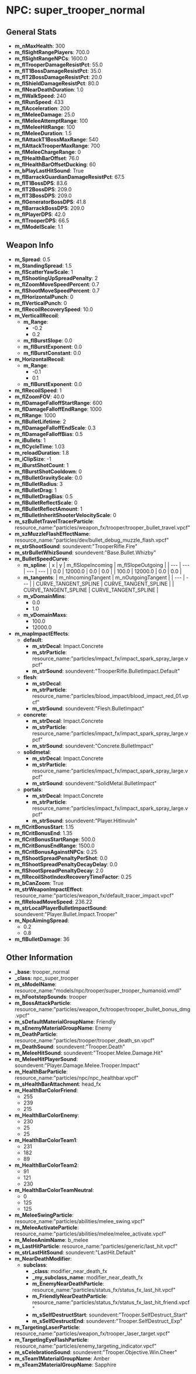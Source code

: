 # NPC: super_trooper_normal

## General Stats

- **m_nMaxHealth**: 300
- **m_flSightRangePlayers**: 700.0
- **m_flSightRangeNPCs**: 1600.0
- **m_flTrooperDamageResistPct**: 55.0
- **m_flT1BossDamageResistPct**: 35.0
- **m_flT2BossDamageResistPct**: 20.0
- **m_flShieldDamageResistPct**: 80.0
- **m_flNearDeathDuration**: 1.0
- **m_flWalkSpeed**: 240
- **m_flRunSpeed**: 433
- **m_flAcceleration**: 200
- **m_flMeleeDamage**: 25.0
- **m_flMeleeAttemptRange**: 100
- **m_flMeleeHitRange**: 100
- **m_flMeleeDuration**: 1.5
- **m_flAttackT1BossMaxRange**: 540
- **m_flAttackTrooperMaxRange**: 700
- **m_flMeleeChargeRange**: 0
- **m_flHealthBarOffset**: 76.0
- **m_flHealthBarOffsetDucking**: 60
- **m_bPlayLastHitSound**: True
- **m_flBarrackGuardianDamageResistPct**: 67.5
- **m_flT1BossDPS**: 83.6
- **m_flT2BossDPS**: 209.0
- **m_flT3BossDPS**: 209.0
- **m_flGeneratorBossDPS**: 41.8
- **m_flBarrackBossDPS**: 209.0
- **m_flPlayerDPS**: 42.0
- **m_flTrooperDPS**: 66.5
- **m_flModelScale**: 1.1

## Weapon Info

- **m_Spread**: 0.5
- **m_StandingSpread**: 1.5
- **m_flScatterYawScale**: 1
- **m_flShootingUpSpreadPenalty**: 2
- **m_flZoomMoveSpeedPercent**: 0.7
- **m_flShootMoveSpeedPercent**: 0.7
- **m_flHorizontalPunch**: 0
- **m_flVerticalPunch**: 0
- **m_flRecoilRecoverySpeed**: 10.0
- **m_VerticallRecoil**:
  - **m_Range**:
    - -0.2
    - 0.2
  - **m_flBurstSlope**: 0.0
  - **m_flBurstExponent**: 0.0
  - **m_flBurstConstant**: 0.0
- **m_HorizontalRecoil**:
  - **m_Range**:
    - -0.1
    - 0.1
  - **m_flBurstExponent**: 0.0
- **m_flRecoilSpeed**: 1
- **m_flZoomFOV**: 40.0
- **m_flDamageFalloffStartRange**: 600
- **m_flDamageFalloffEndRange**: 1000
- **m_flRange**: 1000
- **m_flBulletLifetime**: 2
- **m_flDamageFalloffEndScale**: 0.3
- **m_flDamageFalloffBias**: 0.5
- **m_iBullets**: 1
- **m_flCycleTime**: 1.03
- **m_reloadDuration**: 1.8
- **m_iClipSize**: -1
- **m_iBurstShotCount**: 1
- **m_flBurstShotCooldown**: 0
- **m_flBulletGravityScale**: 0.0
- **m_flBulletRadius**: 3
- **m_flBulletDrag**: 1
- **m_flBulletDragBias**: 0.5
- **m_flBulletReflectScale**: 0
- **m_flBulletReflectAmount**: 1
- **m_flBulletInheritShooterVelocityScale**: 0
- **m_szBulletTravelTracerParticle**: resource_name:"particles/weapon_fx/trooper/trooper_bullet_travel.vpcf"
- **m_szMuzzleFlashEffectName**: resource_name:"particles/dev/bullet_debug_muzzle_flash.vpcf"
- **m_strShootSound**: soundevent:"TrooperRifle.Fire"
- **m_strBulletWhizSound**: soundevent:"Base.Bullet.Whizby"
- **m_BulletSpeedCurve**:
  - **m_spline**:
    | x | y | m_flSlopeIncoming | m_flSlopeOutgoing |
    | --- | --- | --- | --- |
    | 0.0 | 12000.0 | 0.0 | 0.0 |
    | 100.0 | 12000.0 | 0.0 | 0.0 |
  - **m_tangents**:
    | m_nIncomingTangent | m_nOutgoingTangent |
    | --- | --- |
    | CURVE_TANGENT_SPLINE | CURVE_TANGENT_SPLINE |
    | CURVE_TANGENT_SPLINE | CURVE_TANGENT_SPLINE |
  - **m_vDomainMins**:
    - 0.0
    - 1.0
  - **m_vDomainMaxs**:
    - 100.0
    - 12000.0
- **m_mapImpactEffects**:
  - **default**:
    - **m_strDecal**: Impact.Concrete
    - **m_strParticle**: resource_name:"particles/impact_fx/impact_spark_spray_large.vpcf"
    - **m_strSound**: soundevent:"TrooperRifle.BulletImpact.Default"
  - **flesh**:
    - **m_strDecal**: 
    - **m_strParticle**: resource_name:"particles/blood_impact/blood_impact_red_01.vpcf"
    - **m_strSound**: soundevent:"Flesh.BulletImpact"
  - **concrete**:
    - **m_strDecal**: Impact.Concrete
    - **m_strParticle**: resource_name:"particles/impact_fx/impact_spark_spray_large.vpcf"
    - **m_strSound**: soundevent:"Concrete.BulletImpact"
  - **solidmetal**:
    - **m_strDecal**: Impact.Concrete
    - **m_strParticle**: resource_name:"particles/impact_fx/impact_spark_spray_large.vpcf"
    - **m_strSound**: soundevent:"SolidMetal.BulletImpact"
  - **portals**:
    - **m_strDecal**: Impact.Concrete
    - **m_strParticle**: resource_name:"particles/impact_fx/impact_spark_spray_large.vpcf"
    - **m_strSound**: soundevent:"Player.HitInvuln"
- **m_flCritBonusStart**: 1.15
- **m_flCritBonusEnd**: 1.35
- **m_flCritBonusStartRange**: 500.0
- **m_flCritBonusEndRange**: 1500.0
- **m_flCritBonusAgainstNPCs**: 0.25
- **m_flShootSpreadPenaltyPerShot**: 0.0
- **m_flShootSpreadPenaltyDecayDelay**: 0.0
- **m_flShootSpreadPenaltyDecay**: 2.0
- **m_flRecoilShotIndexRecoveryTimeFactor**: 0.25
- **m_bCanZoom**: True
- **m_strWeaponImpactEffect**: resource_name:"particles/weapon_fx/default_tracer_impact.vpcf"
- **m_flReloadMoveSpeed**: 236.22
- **m_strLocalPlayerBulletImpactSound**: soundevent:"Player.Bullet.Impact.Trooper"
- **m_NpcAimingSpread**:
  - 0.2
  - 0.8
- **m_flBulletDamage**: 36

## Other Information

- **_base**: trooper_normal
- **_class**: npc_super_trooper
- **m_sModelName**: resource_name:"models/npc/trooper/super_trooper_humanoid.vmdl"
- **m_hFootstepSounds**: trooper
- **m_BossAttackParticle**: resource_name:"particles/weapon_fx/trooper/trooper_bullet_bonus_dmg.vpcf"
- **m_sDefaultMaterialGroupName**: Friendly
- **m_sEnemyMaterialGroupName**: Enemy
- **m_DeathParticle**: resource_name:"particles/trooper/trooper_death_sn.vpcf"
- **m_DeathSound**: soundevent:"Trooper.Death"
- **m_MeleeHitSound**: soundevent:"Trooper.Melee.Damage.Hit"
- **m_MeleeHitPlayerSound**: soundevent:"Player.Damage.Melee.Trooper.Impact"
- **m_HealthBarParticle**: resource_name:"particles/npc/npc_healthbar.vpcf"
- **m_sHealthBarAttachment**: head_fx
- **m_HealthBarColorFriend**:
  - 255
  - 239
  - 215
- **m_HealthBarColorEnemy**:
  - 230
  - 25
  - 25
- **m_HealthBarColorTeam1**:
  - 231
  - 182
  - 89
- **m_HealthBarColorTeam2**:
  - 91
  - 121
  - 230
- **m_HealthBarColorTeamNeutral**:
  - 0
  - 125
  - 125
- **m_MeleeSwingParticle**: resource_name:"particles/abilities/melee_swing.vpcf"
- **m_MeleeActivateParticle**: resource_name:"particles/abilities/melee/melee_activate.vpcf"
- **m_MeleeAnimName**: b_melee
- **m_LastHitParticle**: resource_name:"particles/generic/last_hit.vpcf"
- **m_strLastHitSound**: soundevent:"LastHit.Default"
- **m_NearDeathModifier**:
  - **subclass**:
    - **_class**: modifier_near_death_fx
    - **_my_subclass_name**: modifier_near_death_fx
    - **m_EnemyNearDeathParticle**: resource_name:"particles/status_fx/status_fx_last_hit.vpcf"
    - **m_FriendlyNearDeathParticle**: resource_name:"particles/status_fx/status_fx_last_hit_friend.vpcf"
    - **m_sSelfDestructStart**: soundevent:"Trooper.SelfDestruct_Start"
    - **m_sSelfDestructEnd**: soundevent:"Trooper.SelfDestruct_Exp"
- **m_TargetingLaserParticle**: resource_name:"particles/weapon_fx/trooper_laser_target.vpcf"
- **m_TargetingEyeFlashParticle**: resource_name:"particles/enemy_targeting_indicator.vpcf"
- **m_sCelebrationSound**: soundevent:"Trooper.Objective.Win.Cheer"
- **m_sTeam1MaterialGroupName**: Amber
- **m_sTeam2MaterialGroupName**: Sapphire
